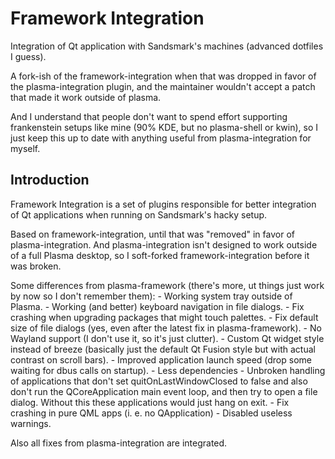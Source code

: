# Framework Integration

Integration of Qt application with Sandsmark's machines (advanced dotfiles I guess).


A fork-ish of the framework-integration when that was dropped in favor of the
plasma-integration plugin, and the maintainer wouldn't accept a patch that made
it work outside of plasma.

And I understand that people don't want to spend effort supporting frankenstein
setups like mine (90% KDE, but no plasma-shell or kwin), so I just keep this up
to date with anything useful from plasma-integration for myself.

## Introduction

Framework Integration is a set of plugins responsible for better integration of
Qt applications when running on Sandsmark's hacky setup.

Based on framework-integration, until that was "removed" in favor of
plasma-integration. And plasma-integration isn't designed to work outside of a
full Plasma desktop, so I soft-forked framework-integration before it was
broken.

Some differences from plasma-framework (there's more, ut things just work by now so I don't remember them):
    - Working system tray outside of Plasma.
    - Working (and better) keyboard navigation in file dialogs.
    - Fix crashing when upgrading packages that might touch palettes.
    - Fix default size of file dialogs (yes, even after the latest fix in plasma-framework).
    - No Wayland support (I don't use it, so it's just clutter).
    - Custom Qt widget style instead of breeze (basically just the default Qt
      Fusion style but with actual contrast on scroll bars).
    - Improved application launch speed (drop some waiting for dbus calls on startup).
    - Less dependencies
    - Unbroken handling of applications that don't set quitOnLastWindowClosed
      to false and also don't run the QCoreApplication main event loop, and
      then try to open a file dialog. Without this these applications would
      just hang on exit.
    - Fix crashing in pure QML apps (i. e. no QApplication)
    - Disabled useless warnings.

Also all fixes from plasma-integration are integrated.

